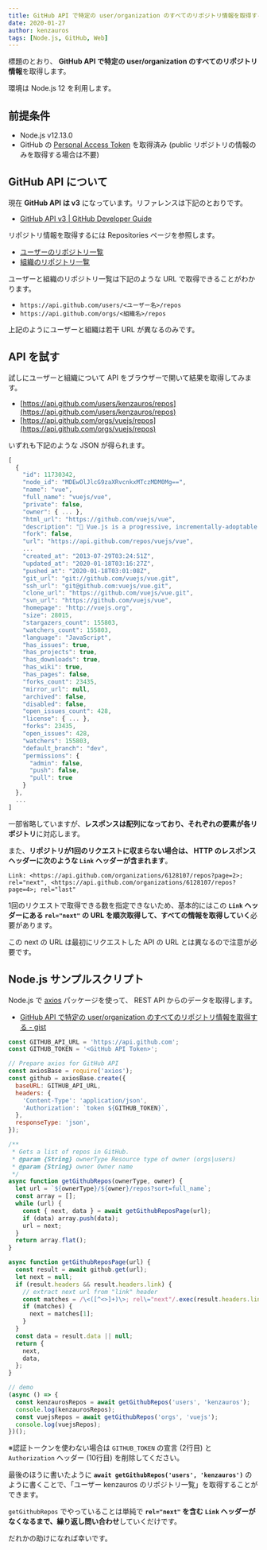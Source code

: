 ```yaml
---
title: GitHub API で特定の user/organization のすべてのリポジトリ情報を取得する
date: 2020-01-27
author: kenzauros
tags: [Node.js, GitHub, Web]
---
```


標題のとおり、 **GitHub API で特定の user/organization のすべてのリポジトリ情報**を取得します。

環境は Node.js 12 を利用します。

## 前提条件

- Node.js v12.13.0
- GitHub の [Personal Access Token](https://github.com/settings/tokens) を取得済み (public リポジトリの情報のみを取得する場合は不要)

## GitHub API について

現在 **GitHub API は v3** になっています。リファレンスは下記のとおりです。

- [GitHub API v3 | GitHub Developer Guide](https://developer.github.com/v3/)

リポジトリ情報を取得するには Repositories ページを参照します。

- [ユーザーのリポジトリ一覧](https://developer.github.com/v3/repos/#list-user-repositories)
- [組織のリポジトリ一覧](https://developer.github.com/v3/repos/#list-organization-repositories)

ユーザーと組織のリポジトリ一覧は下記のような URL で取得できることがわかります。

- `https://api.github.com/users/<ユーザー名>/repos`
- `https://api.github.com/orgs/<組織名>/repos`

上記のようにユーザーと組織は若干 URL が異なるのみです。

## API を試す

試しにユーザーと組織について API をブラウザーで開いて結果を取得してみます。

- [https://api.github.com/users/kenzauros/repos](https://api.github.com/users/kenzauros/repos)
- [https://api.github.com/orgs/vuejs/repos](https://api.github.com/orgs/vuejs/repos)

いずれも下記のような JSON が得られます。

```js
[
  {
    "id": 11730342,
    "node_id": "MDEwOlJlcG9zaXRvcnkxMTczMDM0Mg==",
    "name": "vue",
    "full_name": "vuejs/vue",
    "private": false,
    "owner": { ... },
    "html_url": "https://github.com/vuejs/vue",
    "description": "🖖 Vue.js is a progressive, incrementally-adoptable JavaScript framework for building UI on the web.",
    "fork": false,
    "url": "https://api.github.com/repos/vuejs/vue",
    ...
    "created_at": "2013-07-29T03:24:51Z",
    "updated_at": "2020-01-18T03:16:27Z",
    "pushed_at": "2020-01-18T03:01:08Z",
    "git_url": "git://github.com/vuejs/vue.git",
    "ssh_url": "git@github.com:vuejs/vue.git",
    "clone_url": "https://github.com/vuejs/vue.git",
    "svn_url": "https://github.com/vuejs/vue",
    "homepage": "http://vuejs.org",
    "size": 28015,
    "stargazers_count": 155803,
    "watchers_count": 155803,
    "language": "JavaScript",
    "has_issues": true,
    "has_projects": true,
    "has_downloads": true,
    "has_wiki": true,
    "has_pages": false,
    "forks_count": 23435,
    "mirror_url": null,
    "archived": false,
    "disabled": false,
    "open_issues_count": 428,
    "license": { ... },
    "forks": 23435,
    "open_issues": 428,
    "watchers": 155803,
    "default_branch": "dev",
    "permissions": {
      "admin": false,
      "push": false,
      "pull": true
    }
  },
  ...
]
```

一部省略していますが、**レスポンスは配列になっており、それぞれの要素が各リポジトリ**に対応します。

また、**リポジトリが1回のリクエストに収まらない場合は、 HTTP のレスポンスヘッダーに次のような `Link` ヘッダーが含まれます**。

```
Link: <https://api.github.com/organizations/6128107/repos?page=2>; rel="next", <https://api.github.com/organizations/6128107/repos?page=4>; rel="last"
```

1回のリクエストで取得できる数を指定できないため、基本的にはこの **`Link` ヘッダーにある `rel="next"` の URL を順次取得して、すべての情報を取得していく**必要があります。

この next の URL は最初にリクエストした API の URL とは異なるので注意が必要です。

## Node.js サンプルスクリプト

Node.js で [axios](https://github.com/axios/axios) パッケージを使って、 REST API からのデータを取得します。

- [GitHub API で特定の user/organization のすべてのリポジトリ情報を取得する - gist](https://gist.github.com/kenzauros/89ef31ad231e7efb62e4dcc6ce3bf695)

```js
const GITHUB_API_URL = 'https://api.github.com';
const GITHUB_TOKEN = '<GitHub API Token>';

// Prepare axios for GitHub API
const axiosBase = require('axios');
const github = axiosBase.create({
  baseURL: GITHUB_API_URL,
  headers: {
    'Content-Type': 'application/json',
    'Authorization': `token ${GITHUB_TOKEN}`,
  },
  responseType: 'json',
});

/**
 * Gets a list of repos in GitHub.
 * @param {String} ownerType Resource type of owner (orgs|users)
 * @param {String} owner Owner name
 */
async function getGithubRepos(ownerType, owner) {
  let url = `${ownerType}/${owner}/repos?sort=full_name`;
  const array = [];
  while (url) {
    const { next, data } = await getGithubReposPage(url);
    if (data) array.push(data);
    url = next;
  }
  return array.flat();
}

async function getGithubReposPage(url) {
  const result = await github.get(url);
  let next = null;
  if (result.headers && result.headers.link) {
    // extract next url from "link" header
    const matches = /\<([^<>]+)\>; rel\="next"/.exec(result.headers.link);
    if (matches) {
      next = matches[1];
    }
  }
  const data = result.data || null;
  return {
    next,
    data,
  };
}

// demo
(async () => {
  const kenzaurosRepos = await getGithubRepos('users', 'kenzauros');
  console.log(kenzaurosRepos);
  const vuejsRepos = await getGithubRepos('orgs', 'vuejs');
  console.log(vuejsRepos);
})();
```

※認証トークンを使わない場合は `GITHUB_TOKEN` の宣言 (2行目) と `Authorization` ヘッダー (10行目) を削除してください。

最後のほうに書いたように **`await getGithubRepos('users', 'kenzauros')`** のように書くことで、「ユーザー kenzauros のリポジトリ一覧」を取得することができます。

`getGithubRepos` でやっていることは単純で **`rel="next"` を含む `Link` ヘッダーがなくなるまで、繰り返し問い合わせ**していくだけです。

だれかの助けになれば幸いです。
